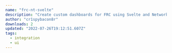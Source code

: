 ```yaml
---
name: "frc-nt-svelte"
description: "Create custom dashboards for FRC using Svelte and NetworkTables."
author: "cr1spybacon8r"
downloads: 2
updated: "2022-07-26T19:12:51.607Z"
tags: 
  - integration
  - ui
---
```

